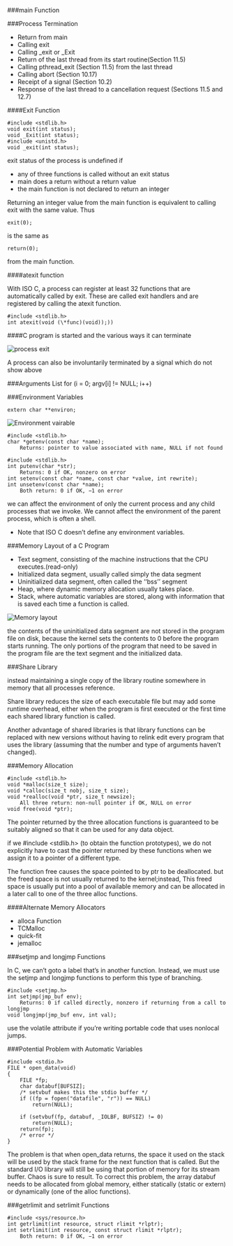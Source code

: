 
###main Function

###Process Termination

* Return from main
* Calling exit
* Calling _exit or _Exit
* Return of the last thread from its start routine(Section 11.5)
* Calling pthread_exit (Section 11.5) from the last thread
* Calling abort (Section 10.17)
* Receipt of a signal (Section 10.2)
* Response of the last thread to a cancellation request (Sections 11.5 and 12.7)

####Exit Function

    #include <stdlib.h>
    void exit(int status);
    void _Exit(int status);
    #include <unistd.h>
    void _exit(int status);

exit status of the process is undefined if

* any of three functions is called without an exit status
* main does a return without a return value
* the main function is not declared to return an integer

Returning an integer value from the main function is equivalent to calling exit
with the same value. Thus

    exit(0);

is the same as

    return(0);

from the main function.

####atexit function

With ISO C, a process can register at least 32 functions that are automatically
called by exit. These are called exit handlers and are registered by calling the
atexit function.

    #include <stdlib.h>
    int atexit(void (\*func)(void));))

####C program is started and the various ways it can terminate

<img src="{{ IMAGE_PATH }}/APUE/process_terminated.png" alt="process exit" 
title="process terminated" />

A process can also be involuntarily terminated by a signal which do not show
above


###Arguments List 
    for (i = 0; argv[i] != NULL; i++)


###Environment Variables

    extern char **environ;

<img src="{{ IMAGE_PATH }}/APUE/environment_list.png" alt="Environment vairable" 
title="environment_list" />


    #include <stdlib.h>
    char *getenv(const char *name);
        Returns: pointer to value associated with name, NULL if not found

    #include <stdlib.h>
    int putenv(char *str);
        Returns: 0 if OK, nonzero on error
    int setenv(const char *name, const char *value, int rewrite);
    int unsetenv(const char *name);
        Both return: 0 if OK, −1 on error

we can affect the environment of only the current process and any child
processes that we invoke. We cannot affect the environment of the parent
process, which is often a shell.

* Note
    that ISO C doesn’t define any environment variables.

###Memory Layout of a C Program

* Text segment, consisting of the machine instructions that the CPU
executes.(read-only)
* Initialized data segment, usually called simply the data segment
* Uninitialized data segment, often called the ‘‘bss’’ segment
* Heap, where dynamic memory allocation usually takes place.
* Stack, where automatic variables are stored, along with information that is saved
each time a function is called.

<img src="{{ IMAGE_PATH }}/APUE/memory_arrangement.png" alt="Memory layout"
title="memory layout" />

the contents of the uninitialized data segment are not stored in the program
file on disk, because the kernel sets the contents to 0 before the program
starts running. The only portions of the program that need to be saved in the
program file are the text segment and the initialized data.


###Share Library

instead maintaining a single copy of the library routine somewhere in memory
that all processes reference.

Share library reduces the size of each executable file but may add some runtime
overhead, either when the program is first executed or the first time each
shared library function is called.

Another advantage of shared libraries is that library functions can be replaced
with new versions without having to relink edit every program that uses the
library (assuming that the number and type of arguments haven’t changed).


###Memory Allocation

    #include <stdlib.h>
    void *malloc(size_t size);
    void *calloc(size_t nobj, size_t size);
    void *realloc(void *ptr, size_t newsize);
        All three return: non-null pointer if OK, NULL on error
    void free(void *ptr);

The pointer returned by the three allocation functions is guaranteed to be
suitably aligned so that it can be used for any data object.

if we #include <stdlib.h> (to obtain the function prototypes), we do not
explicitly have to cast the pointer returned by these functions when we assign
it to a pointer of a different type.

The function free causes the space pointed to by ptr to be deallocated. but the
freed space is not usually returned to the kernel;instead, This freed space is
usually put into a pool of available memory and can be allocated in a later call
to one of the three alloc functions.


####Alternate Memory Allocators
* alloca Function
* TCMalloc
* quick-fit
* jemalloc

###setjmp and longjmp Functions

In C, we can’t goto a label that’s in another function. Instead, we must use the
setjmp and longjmp functions to perform this type of branching.

    #include <setjmp.h>
    int setjmp(jmp_buf env);
        Returns: 0 if called directly, nonzero if returning from a call to longjmp
    void longjmp(jmp_buf env, int val);

use the volatile attribute if you’re writing portable code that uses nonlocal
jumps.

###Potential Problem with Automatic Variables

    #include <stdio.h>
    FILE * open_data(void)
    {
        FILE *fp;
        char databuf[BUFSIZ];
        /* setvbuf makes this the stdio buffer */
        if ((fp = fopen("datafile", "r")) == NULL)
            return(NULL);

        if (setvbuf(fp, databuf, _IOLBF, BUFSIZ) != 0)
            return(NULL);
        return(fp);
        /* error */
    }

The problem is that when open_data returns, the space it used on the stack will
be used by the stack frame for the next function that is called. But the
standard I/O library will still be using that portion of memory for its stream
buffer. Chaos is sure to result.  To correct this problem, the array databuf
needs to be allocated from global memory, either statically (static or extern)
or dynamically (one of the alloc functions).

###getrlimit and setrlimit Functions

    #include <sys/resource.h>
    int getrlimit(int resource, struct rlimit *rlptr);
    int setrlimit(int resource, const struct rlimit *rlptr);
        Both return: 0 if OK, −1 on error

